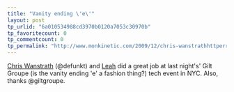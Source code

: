 ```yaml
---
title: "Vanity ending \'e\'"
layout: post
tp_urlid: "6a010534988cd3970b0120a7053c30970b"
tp_favoritecount: 0
tp_commentcount: 0
tp_permalink: "http://www.monkinetic.com/2009/12/chris-wanstrathhttperrtheblogcom-defunkt-and-leahhttpleahculvercom-did-a-great-job-at-last-nights-gilt-gr.html"
---
```

[Chris Wanstrath](http://errtheblog.com/) (@defunkt) and [Leah](http://leahculver.com) did a great job at last night's' Gilt Groupe (is the vanity ending 'e' a fashion thing?) tech event in NYC. Also, thanks @giltgroupe.
